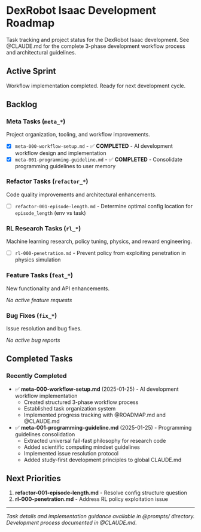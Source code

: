 # DexRobot Isaac Development Roadmap

Task tracking and project status for the DexRobot Isaac development. See @CLAUDE.md for the complete 3-phase development workflow process and architectural guidelines.

## Active Sprint

Workflow implementation completed. Ready for next development cycle.

## Backlog

### Meta Tasks (`meta_*`)
Project organization, tooling, and workflow improvements.

- [x] `meta-000-workflow-setup.md` - ✅ **COMPLETED** - AI development workflow design and implementation
- [x] `meta-001-programming-guideline.md` - ✅ **COMPLETED** - Consolidate programming guidelines to user memory

### Refactor Tasks (`refactor_*`)
Code quality improvements and architectural enhancements.

- [ ] `refactor-001-episode-length.md` - Determine optimal config location for `episode_length` (env vs task)

### RL Research Tasks (`rl_*`)
Machine learning research, policy tuning, physics, and reward engineering.

- [ ] `rl-000-penetration.md` - Prevent policy from exploiting penetration in physics simulation

### Feature Tasks (`feat_*`)
New functionality and API enhancements.

*No active feature requests*

### Bug Fixes (`fix_*`)
Issue resolution and bug fixes.

*No active bug reports*

## Completed Tasks

### Recently Completed
- ✅ **meta-000-workflow-setup.md** (2025-01-25) - AI development workflow implementation
  - Created structured 3-phase workflow process
  - Established task organization system
  - Implemented progress tracking with @ROADMAP.md and @CLAUDE.md
- ✅ **meta-001-programming-guideline.md** (2025-01-25) - Programming guidelines consolidation
  - Extracted universal fail-fast philosophy for research code
  - Added scientific computing mindset guidelines
  - Implemented issue resolution protocol
  - Added study-first development principles to global CLAUDE.md

## Next Priorities

1. **refactor-001-episode-length.md** - Resolve config structure question
2. **rl-000-penetration.md** - Address RL policy exploitation issue

---

*Task details and implementation guidance available in @prompts/ directory. Development process documented in @CLAUDE.md.*

